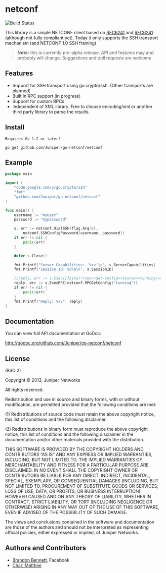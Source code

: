 netconf
=======

[![Build Status](https://travis-ci.org/Juniper/go-netconf.png)](https://travis-ci.org/Juniper/go-netconf)


This library is a simple NETCONF client based on [RFC6241](http://tools.ietf.org/html/rfc6241) and [RFC6241](http://tools.ietf.org/html/rfc6242) (although not fully compliant yet).  Today it only supports the SSH transport mechanism (and NETCONF 1.0 SSH framing)

> **Note:** this is currently pre-alpha release.  API and features may and probably will change.  Suggestions and pull requests are welcome

Features
--------
* Support for SSH transport using go.crypto/ssh. (Other transports are planned)
* Built in RPC support (in progress)
* Support for custom RPCs
* Independent of XML library.  Free to choose encoding/xml or another third party library to parse the results.

Install
-------

    Requires Go 1.2 or later!

    go get github.com/Juniper/go-netconf/netconf

Example
-------
```Go
package main

import (
	"code.google.com/p/go.crypto/ssh"
	"fmt"
	"github.com/Juniper/go-netconf/netconf"
)

func main() {
	username := "myuser"
	password := "mypassword"

	s, err := netconf.DialSSH(flag.Arg(0),
		netconf.SSHConfigPassword(username, password))
	if err != nil {
		panic(err)
	}

	defer s.Close()

	fmt.Printf("Server Capabilities: '%+v'\n", s.ServerCapabilities)
	fmt.Printf("Session Id: %d\n\n", s.SessionID)

	//reply, err := s.Exec([]byte("<rpc><get-config><source><running/></source></get-config></rpc>"))
	reply, err := s.ExecRPC(netconf.RPCGetConfig("running"))
	if err != nil {
		panic(err)
	}
	fmt.Printf("Reply: %+v", reply)
}

```

Documentation
-------------
You can view full API documentation at GoDoc:

http://godoc.org/github.com/Juniper/go-netconf/netconf

License
-------
(BSD 2)

Copyright © 2013, Juniper Networks

All rights reserved.

Redistribution and use in source and binary forms, with or without modification, are permitted provided that the following conditions are met:

(1) Redistributions of source code must retain the above copyright notice, this list of conditions and the following disclaimer.

(2) Redistributions in binary form must reproduce the above copyright notice, this list of conditions and the following disclaimer in the documentation and/or other materials provided with the distribution.

THIS SOFTWARE IS PROVIDED BY THE COPYRIGHT HOLDERS AND CONTRIBUTORS “AS IS” AND ANY EXPRESS OR IMPLIED WARRANTIES, INCLUDING, BUT NOT LIMITED TO, THE IMPLIED WARRANTIES OF MERCHANTABILITY AND FITNESS FOR A PARTICULAR PURPOSE ARE DISCLAIMED. IN NO EVENT SHALL THE COPYRIGHT OWNER OR CONTRIBUTORS BE LIABLE FOR ANY DIRECT, INDIRECT, INCIDENTAL, SPECIAL, EXEMPLARY, OR CONSEQUENTIAL DAMAGES (INCLUDING, BUT NOT LIMITED TO, PROCUREMENT OF SUBSTITUTE GOODS OR SERVICES; LOSS OF USE, DATA, OR PROFITS; OR BUSINESS INTERRUPTION) HOWEVER CAUSED AND ON ANY THEORY OF LIABILITY, WHETHER IN CONTRACT, STRICT LIABILITY, OR TORT (INCLUDING NEGLIGENCE OR OTHERWISE) ARISING IN ANY WAY OUT OF THE USE OF THIS SOFTWARE, EVEN IF ADVISED OF THE POSSIBILITY OF SUCH DAMAGE.

The views and conclusions contained in the software and documentation are those of the authors and should not be interpreted as representing official policies, either expressed or implied, of Juniper Networks.

Authors and Contributors
------------------------
* [Brandon Bennett](https://github.com/nemith), Facebook
* [Charl Matthee](https://github.com/charl)
